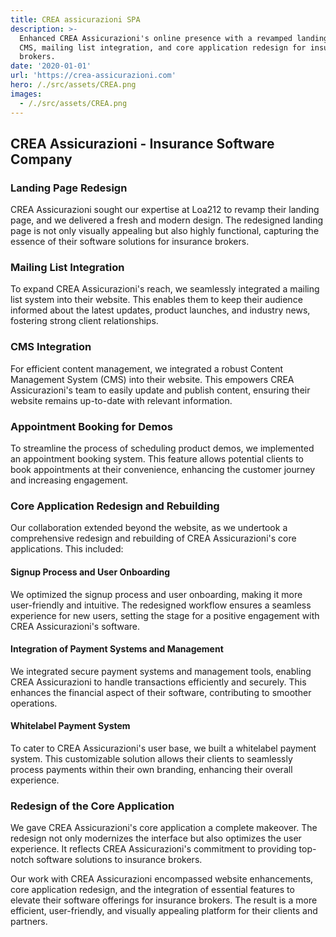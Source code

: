 ```yaml
---
title: CREA assicurazioni SPA
description: >-
  Enhanced CREA Assicurazioni's online presence with a revamped landing page,
  CMS, mailing list integration, and core application redesign for insurance
  brokers.
date: '2020-01-01'
url: 'https://crea-assicurazioni.com'
hero: /./src/assets/CREA.png
images:
  - /./src/assets/CREA.png
---
```



## CREA Assicurazioni - Insurance Software Company

### Landing Page Redesign

CREA Assicurazioni sought our expertise at Loa212 to revamp their landing page, and we delivered a fresh and modern design. The redesigned landing page is not only visually appealing but also highly functional, capturing the essence of their software solutions for insurance brokers.

### Mailing List Integration

To expand CREA Assicurazioni's reach, we seamlessly integrated a mailing list system into their website. This enables them to keep their audience informed about the latest updates, product launches, and industry news, fostering strong client relationships.

### CMS Integration

For efficient content management, we integrated a robust Content Management System (CMS) into their website. This empowers CREA Assicurazioni's team to easily update and publish content, ensuring their website remains up-to-date with relevant information.

### Appointment Booking for Demos

To streamline the process of scheduling product demos, we implemented an appointment booking system. This feature allows potential clients to book appointments at their convenience, enhancing the customer journey and increasing engagement.

### Core Application Redesign and Rebuilding

Our collaboration extended beyond the website, as we undertook a comprehensive redesign and rebuilding of CREA Assicurazioni's core applications. This included:

#### Signup Process and User Onboarding

We optimized the signup process and user onboarding, making it more user-friendly and intuitive. The redesigned workflow ensures a seamless experience for new users, setting the stage for a positive engagement with CREA Assicurazioni's software.

#### Integration of Payment Systems and Management

We integrated secure payment systems and management tools, enabling CREA Assicurazioni to handle transactions efficiently and securely. This enhances the financial aspect of their software, contributing to smoother operations.

#### Whitelabel Payment System

To cater to CREA Assicurazioni's user base, we built a whitelabel payment system. This customizable solution allows their clients to seamlessly process payments within their own branding, enhancing their overall experience.

### Redesign of the Core Application

We gave CREA Assicurazioni's core application a complete makeover. The redesign not only modernizes the interface but also optimizes the user experience. It reflects CREA Assicurazioni's commitment to providing top-notch software solutions to insurance brokers.

Our work with CREA Assicurazioni encompassed website enhancements, core application redesign, and the integration of essential features to elevate their software offerings for insurance brokers. The result is a more efficient, user-friendly, and visually appealing platform for their clients and partners.
